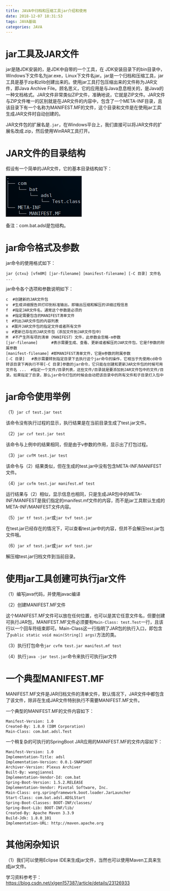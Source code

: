 ```yaml
---
title: JAVA中归档和压缩工具jar介绍和使用
date: 2018-12-07 18:31:53
tags: JAVA基础
categories: JAVA
---
```


# jar工具及JAR文件

jar是随JDK安装的，是JDK中自带的一个工具，在 JDK安装目录下的bin目录中，Windows下文件名为jar.exe，Linux下文件名jar。jar是一个归档和压缩工具，jar工具是基于zip和zlib创建出来的。使用jar工具打包压缩出来的文件称为JAR文件，即Java Archive File。顾名思义，它的应用是与Java息息相关的，是Java的一种文档格式。JAR文件非常类似ZIP文件，准确地说，它就是ZIP文件。JAR文件与ZIP文件唯一的区别就是在JAR文件的内容中，包含了一个META-INF目录，且该目录下有一个名称为MANIFEST.MF的文件，这个目录和文件是在使用jar工具生成JAR文件时自动创建的。

JAR文件包的扩展名是`.jar`，在Windows平台上，我们直接可以将JAR文件的扩展名改成.zip，然后使用WinRAR工具打开。

# JAR文件的目录结构

假设有一个简单的JAR文件，它的基本目录结构如下：

![](/images/java_jar_1_1.png)

备注：com.bat.adsl是包结构。

# jar命令格式及参数

jar命令的使用格式如下：

```
jar {ctxu} [vfm0M] [jar-filename] [manifest-filename] [-C 目录] 文件名 ...
```

jar命令各个选项和参数说明如下：

```
c  #创建新的JAR文件包
v  #生成详细报告并打印到标准输出，即输出压缩和解压的详细过程信息
f  #指定JAR文件名，通常这个参数是必须的
m  #指定需要包含的MANIFEST清单文件
t　#列出JAR文件包的内容列表
x　#展开JAR文件包的指定文件或者所有文件
u　#更新已存在的JAR文件包（添加文件到JAR文件包中）
M  #不产生所有项的清单（MANIFEST）文件，此参数会忽略-m参数
[jar-filename]      #表示需要生成、查看、更新或者解压的JAR文件包，它是f参数的附属参数
[manifest-filename] #即MANIFEST清单文件，它是m参数的附属参数
[-C 目录]   #表示需要转到指定目录下去执行这个jar命令的操作，它相当于先使用cd命令转该目录下再执行不带[-C 目录]参数的jar命令，它只能在创建和更新JAR文件包的时候可用
文件名 ...  #指定一个文件/目录列表，这些文件/目录就是要添加到JAR文件包中的文件/目录。如果指定了目录，那么jar命令打包的时候会自动把该目录中的所有文件和子目录打入包中
```

# jar命令使用举例

（1）`jar cf test.jar test`

该命令没有执行过程的显示，执行结果是在当前目录生成了test.jar文件。

（2）`jar cvf test.jar test`

该命令与上例中的结果相同，但是由于v参数的作用，显示出了打包过程。

（3）`jar cvfM test.jar test`

该命令与（2）结果类似，但在生成的test.jar中没有包含META-INF/MANIFEST文件。

（4）`jar cvfm test.jar manifest.mf test`

运行结果与（2）相似，显示信息也相同，只是生成JAR包中的META-INF/MANIFEST是我们指定的manifest.mf文件的内容，而不是jar工具默认生成的META-INF/MANIFEST文件内容。

（5）`jar tf test.jar`或`jar tvf test.jar`

在test.jar已经存在的情况下，可以查看test.jar中的内容，但并不会解压test.jar包文件哦。

（6）`jar xf test.jar`或`jar xvf test.jar`

解压缩test.jar归档文件到当前目录。

# 使用jar工具创建可执行jar文件

（1）编写java代码，并使用javac编译

（2）创建MANIFEST.MF文件

这个MANIFEST.MF文件可以放在任何位置，也可以是其它任意文件名，但要创建可执行JAR包，MANIFEST.MF文件必须要有`Main-Class: test.Test`一行，且该行以一个回车符结束即可。Main-Class这一行指明了JAR包的执行入口，即包含了`public static void main(String[] args)`方法的类。

（3）执行打包命令`jar cvfm test.jar manifest.mf test`

（4）执行`java -jar test.jar`命令来执行可执行jar文件

# 一个典型MANIFEST.MF

MANIFEST.MF文件是JAR归档文件的清单文件，默认情况下，JAR文件中都包含了该文件，除非在生成JAR文件特别执行不需要MANIFEST.MF文件。

一个典型的MANIFEST.MF的文件内容如下：

```
Manifest-Version: 1.0
Created-By: 1.8.0 (IBM Corporation)
Main-Class: com.bat.adsl.Test
```

一个稍复杂的可执行的SpringBoot JAR应用的MANIFEST.MF的文件内容如下：

```
Manifest-Version: 1.0
Implementation-Title: adsl
Implementation-Version: 0.0.1-SNAPSHOT
Archiver-Version: Plexus Archiver
Built-By: wangjianno1
Implementation-Vendor-Id: com.bat
Spring-Boot-Version: 1.5.2.RELEASE
Implementation-Vendor: Pivotal Software, Inc.
Main-Class: org.springframework.boot.loader.JarLauncher
Start-Class: com.bat.adsl.ADSLStart
Spring-Boot-Classes: BOOT-INF/classes/
Spring-Boot-Lib: BOOT-INF/lib/
Created-By: Apache Maven 3.3.9
Build-Jdk: 1.8.0_101
Implementation-URL: http://maven.apache.org
```

# 其他闲杂知识

（1）我们可以使用Eclipse IDE来生成jar文件，当然也可以使用Maven工具来生成jar文件。

学习资料参考于：
https://blog.csdn.net/xlgen157387/article/details/23126933
